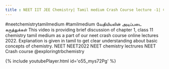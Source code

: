 ```yaml
---
title : NEET IIT JEE Chemistry| Tamil medium Crash Course lecture -1| வேதியியலின் அடிப்படை கருத்துக்கள்
---
```


#neetchemistrytamilmedium
#tamilmedium
வேதியியலின் அடிப்படை கருத்துக்கள்
This video is providing brief discussion of chapter 1, class 11 chemistry tamil medium as a part of our neet crash course online lectures 2022. Explanation is given in tamil to get clear understanding about basic concepts of chemistry.
NEET
NEET2022
NEET chemistry lectrures
NEET Crash course
@exploringtrbchemistry



{% include youtubePlayer.html id='o55_mys72Pg' %}
